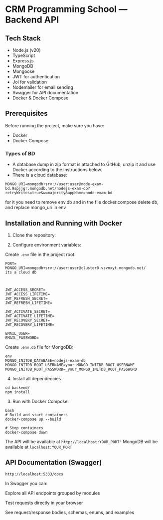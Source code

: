 # CRM Programming School — Backend API


## Tech Stack

- Node.js (v20)
- TypeScript
- Express.js
- MongoDB
- Mongoose
- JWT for authentication
- Joi for validation
- Nodemailer for email sending
- Swagger for API documentation
- Docker & Docker Compose

## Prerequisites

Before running the project, make sure you have:

- Docker
- Docker Compose


### Types of BD
- A database dump in zip format is attached to GitHub, unzip it and use Docker according to the instructions below.
- There is a cloud database:
```
MONGO_URI=mongodb+srv://user:user@node-exam-bd.9spjjgr.mongodb.net/nodejs-exam-db?retryWrites=true&w=majority&appName=node-exam-bd
```
for it you need to remove env.db and in the file docker.compose delete db, and replace mongo_uri in env

## Installation and Running with Docker

1. Clone the repository:

2. Configure environment variables:

Create `.env` file in the project root:
```
PORT=
MONGO_URI=mongodb+srv://user:user@cluster0.vsvnxyt.mongodb.net/ 
its a cloud db



JWT_ACCESS_SECRET=
JWT_ACCESS_LIFETIME=
JWT_REFRESH_SECRET=
JWT_REFRESH_LIFETIME=

JWT_ACTIVATE_SECRET=
JWT_ACTIVATE_LIFETIME=
JWT_RECOVERY_SECRET=
JWT_RECOVERY_LIFETIME=

EMAIL_USER=
EMAIL_PASSWORD=

```
Create `.env.db` file for MongoDB:
```
env
MONGO_INITDB_DATABASE=nodejs-exam-db
MONGO_INITDB_ROOT_USERNAME=your_MONGO_INITDB_ROOT_USERNAME
MONGO_INITDB_ROOT_PASSWORD=_your_MONGO_INITDB_ROOT_PASSWORD
```
4. Install all dependencies
```
cd backend/
npm install
```
3. Run with Docker Compose:
```
bash
# Build and start containers
docker-compose up --build

# Stop containers
docker-compose down
```
The API will be available at `http://localhost:YOUR_PORT"`
MongoDB will be available at `localhost:YOUR_PORT`

## API Documentation (Swagger)
```
http://localhost:5333/docs
```
In Swagger you can:

Explore all API endpoints grouped by modules

Test requests directly in your browser

See request/response bodies, schemas, enums, and examples


